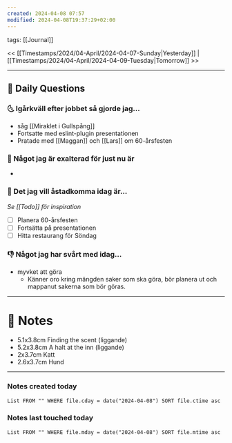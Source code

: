 ```yaml
---
created: 2024-04-08 07:57
modified: 2024-04-08T19:37:29+02:00
---
```

tags: [[Journal]] 

<< [[Timestamps/2024/04-April/2024-04-07-Sunday|Yesterday]] | [[Timestamps/2024/04-April/2024-04-09-Tuesday|Tomorrow]] >>

---
## 📅 Daily Questions
### 🌜 Igårkväll efter jobbet så gjorde jag...
- såg [[Miraklet i Gullspång]]
- Fortsatte med eslint-plugin presentationen
- Pratade med [[Maggan]] och [[Lars]] om 60-årsfesten

### 🙌 Något jag är exalterad för just nu är
- 

### 🚀 Det jag vill åstadkomma idag är...
_Se [[Todo]] för inspiration_
- [ ] Planera 60-årsfesten
- [ ] Fortsätta på presentationen
- [ ] Hitta restaurang för Söndag

### 👎 Något jag har svårt med idag...
- myvket att göra
	- Känner oro kring mängden saker som ska göra, bör planera ut och mappanut sakerna som bör göras.

---
# 📝 Notes
- 5.1x3.8cm Finding the scent (liggande)
- 5.2x3.8cm A halt at the inn (liggande)
- 2x3.7cm Katt
- 2.6x3.7cm Hund
---
### Notes created today
```dataview
List FROM "" WHERE file.cday = date("2024-04-08") SORT file.ctime asc
```
### Notes last touched today
```dataview
List FROM "" WHERE file.mday = date("2024-04-08") SORT file.mtime asc
```
